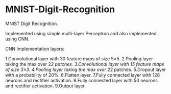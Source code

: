# MNIST-Digit-Recognition
MNIST Digit Recognition.

Implemented using simple multi-layer Perceptron and also implemented using CNN.

CNN Implementation layers:

1.Convolutional layer with 30 feature maps of size 5×5.
2.Pooling layer taking the max over 2*2 patches.
3.Convolutional layer with 15 feature maps of size 3×3.
4.Pooling layer taking the max over 2*2 patches.
5.Dropout layer with a probability of 20%.
6.Flatten layer.
7.Fully connected layer with 128 neurons and rectifier activation.
8.Fully connected layer with 50 neurons and rectifier activation.
9.Output layer.
